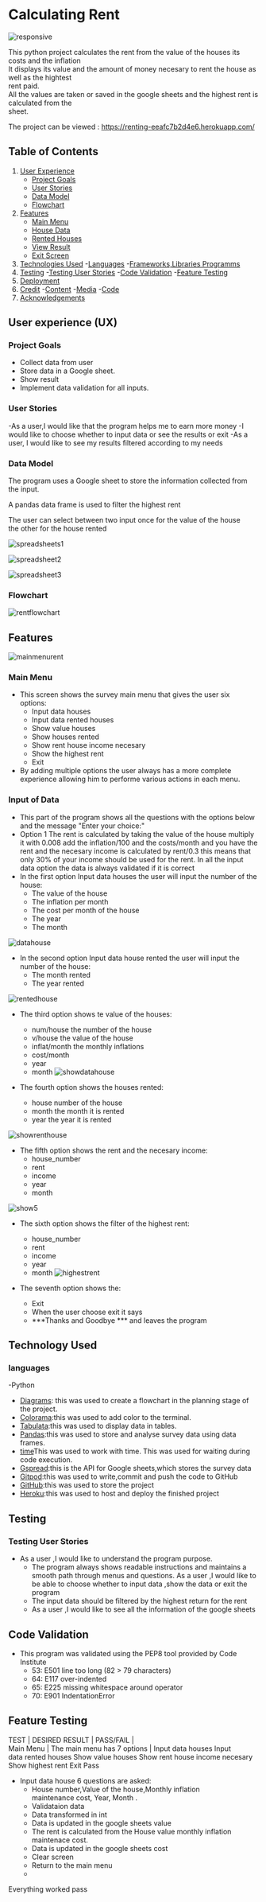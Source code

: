 # Calculating Rent


![responsive](https://github.com/Charly1357/rent/assets/93468053/56a88358-1154-4c27-a400-47cf2cd9757f)


This python project calculates the rent from the value of the houses its
costs and the inflation <br>
It displays its value and the amount of money necesary to rent the house 
as well as the hightest<br> rent paid.<br>
All the values are taken or saved in the google sheets and the highest 
rent is calculated from the<br> sheet.

The project can be viewed :
https://renting-eeafc7b2d4e6.herokuapp.com/

## Table of Contents
1. [User Experience](#user-experience-ux)
    - [Project Goals](#project-goalse)
    - [User Stories](#user-stories)
    - [Data Model](#data-model)
    - [Flowchart](#flowchart)
2. [Features](#features)
    - [Main Menu](#main-menu)
    - [House Data](#house-data)
    - [Rented Houses](#rented-houses)
    - [View Result](#view-result)
    - [Exit Screen](#exit-screen)
3. [Technologies Used](#technologies-used)
    -[Languages](#languages)
    -[Frameworks,Libraries  Programms](#frameworks-libraries-programms)
4. [Testing](#testing)
    -[Testing User Stories](#testing-user-stories)
    -[Code Validation](#code-validation)
    -[Feature Testing](#feature-testing)
5. [Deployment](#deployment)
6. [Credit](#credit)
    -[Content](#content)
    -[Media](#media)
    -[Code](#code)
7. [Acknowledgements](#acknowledgements)
    
## User experience (UX)

### Project Goals
- Collect data from user
- Store data in a Google sheet.
- Show result
- Implement data validation for all inputs.

### User Stories
-As a user,I would like that the program helps me to earn more money
-I would like to choose whether to input data or see the results or exit
-As a user, I would like to see my results filtered according to my needs

### Data Model

The program uses a Google sheet to store the information collected from 
the input.

A pandas data frame is used to filter the highest rent

The user can select between two input once for the value of the house<br>
the other for the house rented<br>



![spreadsheets1](https://github.com/Charly1357/rent/assets/93468053/b892dd6a-0ff4-461c-a937-71c6d350d8a6)


![spreadsheet2](https://github.com/Charly1357/rent/assets/93468053/17382cac-5f5e-412d-a99f-831bf68d6270)



![spreadsheet3](https://github.com/Charly1357/rent/assets/93468053/917e65cf-1a38-4b21-bc82-fa275e0764a9)


### Flowchart

![rentflowchart](https://github.com/Charly1357/rent/assets/93468053/4a4b7981-b883-497d-a9ef-d3fde0ed8eb9)


## Features

![mainmenurent](https://github.com/Charly1357/rent/assets/93468053/a8cf0439-f909-459d-8af7-c8f8c1a907f3)


### Main Menu


- This screen shows the survey main menu that gives the user six<br>
options:
    - Input data houses
    - Input data rented houses
    - Show value houses
    - Show houses rented
    - Show rent house income necesary
    - Show the highest rent
    - Exit
- By adding multiple options the user always has a more complete<br>
experience allowing him to performe various actions in each menu.
  

### Input of Data 

- This part of the program shows all the questions with the options below<br>
and the message "Enter your choice:"
- Option 1  The rent is calculated by taking the value of the house
multiply it with 0.008 add the inflation/100 and the costs/month and you have the
rent and the necesary income is calculated by rent/0.3 this means that only
30% of your income should be used for the rent.
In all the input data option the data is always validated if it is correct
- In the first option Input data houses the user will input the number of
the house:
   - The value of the house
   - The inflation per month
   - The cost per month of the house
   - The year
   - The month

![datahouse](https://github.com/Charly1357/rent/assets/93468053/580e2066-cf48-40e9-bb63-038f74662517)


- In the second option Input data house rented the user will input the number of 
the house:
   - The month rented
   - The year rented

![rentedhouse](https://github.com/Charly1357/rent/assets/93468053/14c7949f-7b0b-4bfd-bfda-82483f48210b)


- The third option shows te value of
the houses:
   - num/house the number of the house
   - v/house the value of the house
   - inflat/month the monthly inflations
   - cost/month
   - year
   - month
![showdatahouse](https://github.com/Charly1357/rent/assets/93468053/4328d065-1ed0-4b9c-bacd-80087c9c3c86)


- The fourth option shows the
houses rented:
    - house number of the house
    - month the month it is rented
    - year the year it is rented

![showrenthouse](https://github.com/Charly1357/rent/assets/93468053/c988c9a3-c16d-4e40-8234-bd0953ae034a)


- The fifth option shows the rent and
the necesary income:
    - house_number
    - rent
    - income
    - year
    - month

![show5](https://github.com/Charly1357/rent/assets/93468053/e33a7644-f5ad-4611-bed2-351a7615ea46)


- The sixth option shows the filter of the
highest rent:
     - house_number
     - rent
     - income
     - year
     - month
![highestrent](https://github.com/Charly1357/rent/assets/93468053/21778241-6bab-4230-973a-5595cc083cd9)


- The seventh option shows
the:
     - Exit
     - When the user choose exit it says
     - ***Thanks and Goodbye *** and leaves the program


## Technology Used

### languages

-Python

- [Diagrams](https://app.diagrams.net): this was used to create a flowchart in
the planning stage of the project.
- [Colorama](https://pypi.org/project/colorama/):this was used to add color to the terminal.
- [Tabulata](https://pypi.org/project/tabulate/):this was used to display data in tables.
- [Pandas](https://pypi.org/project/pandas/):this was used to store and analyse survey data
using data frames.
- [time](https://pypi.org/project/python-time/)This was used to work with time. This was used for waiting during code execution.
- [Gspread](https.//doc.gspread.org/en/v5.12.0/):this is the API for Google sheets,which stores
the survey data
- [Gitpod](https://www.gitpod.io):this was used to write,commit and push the code to GitHub
- [GitHub](https://github.com/):this was used to store the project
- [Heroku](https://id.heroku.com/login):this was used to host and deploy the finished project

## Testing

### Testing User Stories
- As a user ,I would like to understand the program purpose.
  - The program always shows readable instructions and maintains a smooth path through menus
  and questions.
  As a user ,I would like to be able to choose whether to input data ,show the data  or exit
  the program
  - The input data should be filtered by the highest return for the rent
  - As a user ,I would like to see all the information of the google sheets

## Code Validation
- This program was validated using the PEP8 tool provided by Code Institute 
   - 53: E501 line too long (82 > 79 characters)
   - 64: E117 over-indented
   - 65: E225 missing whitespace around operator
   - 70: E901 IndentationError
 
## Feature Testing

TEST      |  DESIRED RESULT  |   PASS/FAIL |<br>
Main Menu | The main menu has 7 options | Input data houses Input<br> 
data rented houses Show value houses Show rent house income necesary Show highest rent Exit Pass

- Input data house 6 questions are
asked:
   -  House number,Value of the house,Monthly inflation<br>
   maintenance cost, Year, Month .
   -  Validataion data
   -  Data transformed in int
   -  Data is updated in the google sheets value
   -  The rent is calculated from the House value monthly inflation
   maintenace cost.
   -  Data is updated in the google sheets cost
   -  Clear screen
   -  Return to the main menu
   -  
Everything worked pass



 

 
  
  














     


















